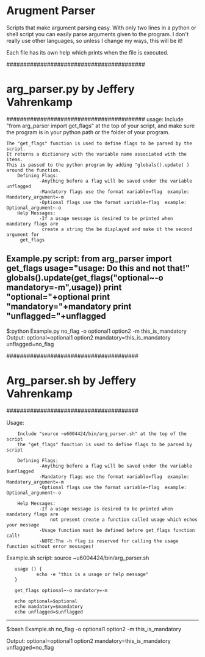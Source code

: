 # Arugment Parser

Scripts that make argument parsing easy. With only two lines in a python or shell script you can easily parse arguments given to the program. I don't really use other languages, so unless I change my ways, this will be it!

Each file has its own help which prints when the file is executed.

#########################################
#  arg_parser.py by Jeffery Vahrenkamp  #
#########################################
usage:
	Include "from arg_parser import get_flags" at the top of your script, and make sure 
	the program is in your python path or the folder of your program.
	
	The "get_flags" function is used to define flags to be parsed by the script.
	It returns a dictionary with the variable name associated with the items.
	This is passed to the python program by adding "globals().update( ) around the function.
        Defining Flags:
                -Anything before a flag will be saved under the variable unflagged
                -Mandatory flags use the format variable=flag  example: Mandatory_argument=-m
                -Optional flags use the format variable~flag  example: Optional_argument~-o
        Help Messages:
                -If a usage message is desired to be printed when mandatory flags are
                 create a string the be displayed and make it the second argument for 
		 get_flags
Example.py script:
       	from arg_parser import get_flags
      	usage="usage: Do this and not that!"
      	globals().update(get_flags("optional~-o mandatory=-m",usage))
       	print "optional="+optional
       	print "mandatory="+mandatory
       	print "unflagged="+unflagged
---------------------------------------------
$:python Example.py no_flag -o optional1 option2 -m this_is_mandatory
Output:
        optional=optional1 option2
        mandatory=this_is_mandatory
        unflagged=no_flag



#######################################
# Arg_parser.sh by Jeffery Vahrenkamp #
#######################################

Usage:

        Include "source ~u6004424/bin/arg_parser.sh" at the top of the script
        the "get_flags" function is used to define flags to be parsed by script

        Defining Flags:
                -Anything before a flag will be saved under the variable $unflagged
                -Mandatory flags use the format variable=flag  example: Mandatory_argument=-m
                -Optional flags use the format variable~flag  example: Optional_argument~-o

        Help Messages:
                -If a usage message is desired to be printed when mandatory flags are
                    not present create a function called usage which echos your message
                -Usage function must be defined before get_flags function call!
                -NOTE:The -h flag is reserved for calling the usage function without error messages!

Example.sh script:
       source ~u6004424/bin/arg_parser.sh

       usage () {
               echo -e "this is a usage or help message"
       }

       get_flags optional~-o mandatory=-m

       echo optional=$optional
       echo mandatory=$mandatory
       echo unflagged=$unflagged

---------------------------------------------
$:bash Example.sh no_flag -o optional1 option2 -m this_is_mandatory

Output:
        optional=optional1 option2
        mandatory=this_is_mandatory
        unflagged=no_flag
